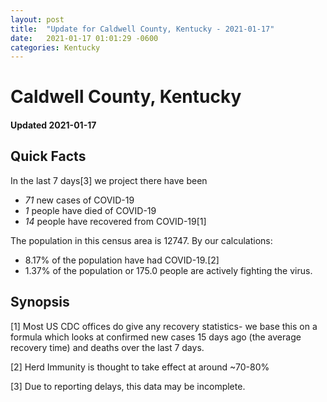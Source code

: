 ```yaml
---
layout: post
title:  "Update for Caldwell County, Kentucky - 2021-01-17"
date:   2021-01-17 01:01:29 -0600
categories: Kentucky
---
```


# Caldwell County, Kentucky
#### Updated 2021-01-17

## Quick Facts

In the last 7 days[3] we project there have been
- *71* new cases of COVID-19
- *1* people have died of COVID-19
- *14* people have recovered from COVID-19[1]

The population in this census area is 12747. By our calculations:
- 8.17% of the population have had COVID-19.[2]
- 1.37% of the population or 175.0 people are actively fighting the virus.

## Synopsis




[1] Most US CDC offices do give any recovery statistics- we base this on a formula which looks at confirmed new cases
15 days ago (the average recovery time) and deaths over the last 7 days.

[2] Herd Immunity is thought to take effect at around ~70-80%

[3] Due to reporting delays, this data may be incomplete.
 
    